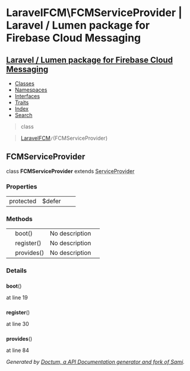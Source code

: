 # LaravelFCM\FCMServiceProvider | Laravel / Lumen package for Firebase Cloud Messaging    

## [Laravel / Lumen package for Firebase Cloud Messaging](../index.md)

- [Classes](../classes.md)
- [Namespaces](../namespaces.md)
- [Interfaces](../interfaces.md)
- [Traits](../traits.md)
- [Index](../doc-index.md)
- [Search](../search.md)

>class

>    [LaravelFCM](../LaravelFCM.md)` / `(FCMServiceProvider)
## FCMServiceProvider

class **FCMServiceProvider**        extends <abbr title="Illuminate\Support\ServiceProvider">ServiceProvider</abbr>


    
    
    

### Properties

|   |   |   |   |
|---|---|---|---|
|<a name="property_defer"></a>protected |$defer|||
### Methods

|   |   |   |   |
|---|---|---|---|
||<a name="#method_boot"></a>boot()|No description||
||<a name="#method_register"></a>register()|No description||
||<a name="#method_provides"></a>provides()|No description||


### Details
<a name id="method_boot"></a>

### 
  **boot**()

at line 19    
    


<a name id="method_register"></a>

### 
  **register**()

at line 30    
    


<a name id="method_provides"></a>

### 
  **provides**()

at line 84    
    


_Generated by [Doctum, a API Documentation generator and fork of Sami](https://github.com/code-lts/doctum)._